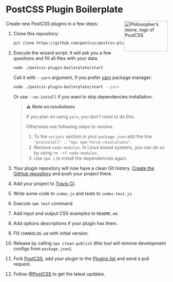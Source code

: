 # PostCSS Plugin Boilerplate

<img align="right" width="135" height="95"
     title="Philosopher’s stone, logo of PostCSS"
     src="https://postcss.org/logo-leftp.svg">

Сreate new PostCSS plugins in a few steps:

1. Clone this repository:

    ```sh
    git clone https://github.com/postcss/postcss-plugin-boilerplate.git
    ```

2. Execute the wizard script. It will ask you a few questions
   and fill all files with your data.

    ```sh
    node ./postcss-plugin-boilerplate/start
    ```

    Call it with `--yarn` argument, if you prefer [yarn](https://yarnpkg.com/)
    package manager:

    ```sh
    node ./postcss-plugin-boilerplate/start --yarn
    ```

    Or use `--no-install` if you want to skip dependencies installation.
    
    > ⚠️ **Note on resolutions**
    >
    > If you plan on using `yarn`, you don't need to do this.
    >
    > Otherwise use following steps to resolve.
    > 1. To the `scripts` section in your `package.json` add the line `"preinstall" : "npx npm-force-resolutions"`.
    > 2. Remove `node-modules`. In Linux based systems, you can do so by using `rm -rf node-modules`.
    > 3. Use `npm i` to install the dependencies again.


3. Your plugin repository will now have a clean Git history.
[Create the GitHub repository](https://github.com/new)
and push your project there.

4. Add your project to [Travis CI](https://travis-ci.org).

5. Write some code to `index.js` and tests to `index.test.js`.

6. Execute `npm test` command

7. Add input and output CSS examples to `README.md`.

8. Add options descriptions if your plugin has them.

9. Fill `CHANGELOG.md` with initial version.

10. Release by calling `npx clean-publish`
    (this tool will remove development configs from `package.json`).

11. Fork [PostCSS](https://github.com/postcss/postcss), add your plugin to the
[Plugins list](https://github.com/postcss/postcss/blob/master/docs/plugins.md)
and send a pull request.

11. Follow [@PostCSS](https://twitter.com/postcss) to get the latest updates.
